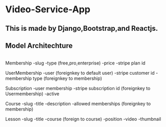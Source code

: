 # Video-Service-App
## This is made by Django,Bootstrap,and Reactjs.
## Model Architechture
######
Membership
    -slug
    -type  (free,pro,enterprise)
    -price
    -stripe plan id

UserMembership
    -user                      (foreignkey to default user)
    -stripe customer id
    -membership type            (foreignkey to membership)

Subscription
    -user membership
    -stripe subscription id (foreignkey to Usermembership)
    -active

Course
    -slug
    -title
    -description
    -allowed memberships   (foreignkey to membership)

Lesson
    -slug
    -title
    -course  (foreign to course)
    -position
    -video
    -thumbnail  
